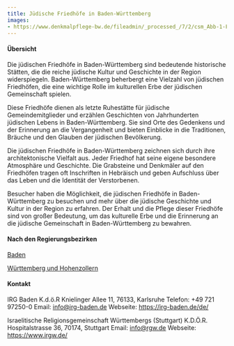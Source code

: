 ```yaml
---
title: Jüdische Friedhöfe in Baden-Württemberg
images: 
- https://www.denkmalpflege-bw.de/fileadmin/_processed_/7/2/csm_Abb-1-Friedhof-Sontheim_8c23b22dfb.jpg
---
```


#### Übersicht

Die jüdischen Friedhöfe in Baden-Württemberg sind bedeutende historische Stätten, die die reiche jüdische Kultur und Geschichte in der Region widerspiegeln. Baden-Württemberg beherbergt eine Vielzahl von jüdischen Friedhöfen, die eine wichtige Rolle im kulturellen Erbe der jüdischen Gemeinschaft spielen.

Diese Friedhöfe dienen als letzte Ruhestätte für jüdische Gemeindemitglieder und erzählen Geschichten von Jahrhunderten jüdischen Lebens in Baden-Württemberg. Sie sind Orte des Gedenkens und der Erinnerung an die Vergangenheit und bieten Einblicke in die Traditionen, Bräuche und den Glauben der jüdischen Bevölkerung.

Die jüdischen Friedhöfe in Baden-Württemberg zeichnen sich durch ihre architektonische Vielfalt aus. Jeder Friedhof hat seine eigene besondere Atmosphäre und Geschichte. Die Grabsteine und Denkmäler auf den Friedhöfen tragen oft Inschriften in Hebräisch und geben Aufschluss über das Leben und die Identität der Verstorbenen.

Besucher haben die Möglichkeit, die jüdischen Friedhöfe in Baden-Württemberg zu besuchen und mehr über die jüdische Geschichte und Kultur in der Region zu erfahren. Der Erhalt und die Pflege dieser Friedhöfe sind von großer Bedeutung, um das kulturelle Erbe und die Erinnerung an die jüdische Gemeinschaft in Baden-Württemberg zu bewahren.

#### Nach den Regierungsbezirken

[Baden](https://www.alemannia-judaica.de/baden_wuerttemberg_friedhoefe.htm#Baden)

[Württemberg und Hohenzollern](https://www.alemannia-judaica.de/baden_wuerttemberg_friedhoefe.htm#W%C3%BCrttemberg%20und%20Hohenzollern)

#### Kontakt

IRG Baden K.d.ö.R
Knielinger Allee 11, 76133, Karlsruhe
Telefon: +49 721 97250-0
Email: info@irg-baden.de
Webseite: https://irg-baden.de/de/
    
Israelitische Religionsgemeinschaft Württembergs (Stuttgart) K.D.Ö.R.
Hospitalstrasse 36, 70174, Stuttgart
Email: info@rgw.de
Webseite: https://www.irgw.de/